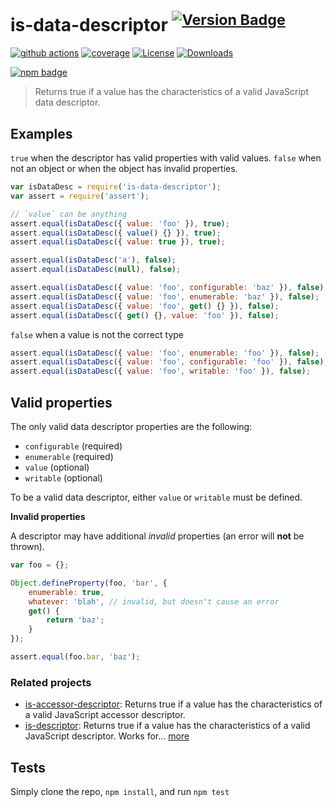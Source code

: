 # is-data-descriptor <sup>[![Version Badge][npm-version-svg]][package-url]</sup>

[![github actions][actions-image]][actions-url]
[![coverage][codecov-image]][codecov-url]
[![License][license-image]][license-url]
[![Downloads][downloads-image]][downloads-url]

[![npm badge][npm-badge-png]][package-url]

> Returns true if a value has the characteristics of a valid JavaScript data descriptor.

## Examples

`true` when the descriptor has valid properties with valid values.
`false` when not an object or when the object has invalid properties.

```js
var isDataDesc = require('is-data-descriptor');
var assert = require('assert');

// `value` can be anything
assert.equal(isDataDesc({ value: 'foo' }), true);
assert.equal(isDataDesc({ value() {} }), true);
assert.equal(isDataDesc({ value: true }), true);

assert.equal(isDataDesc('a'), false);
assert.equal(isDataDesc(null), false);

assert.equal(isDataDesc({ value: 'foo', configurable: 'baz' }), false);
assert.equal(isDataDesc({ value: 'foo', enumerable: 'baz' }), false);
assert.equal(isDataDesc({ value: 'foo', get() {} }), false);
assert.equal(isDataDesc({ get() {}, value: 'foo' }), false);
```

`false` when a value is not the correct type

```js
assert.equal(isDataDesc({ value: 'foo', enumerable: 'foo' }), false);
assert.equal(isDataDesc({ value: 'foo', configurable: 'foo' }), false);
assert.equal(isDataDesc({ value: 'foo', writable: 'foo' }), false);
```

## Valid properties

The only valid data descriptor properties are the following:

* `configurable` (required)
* `enumerable` (required)
* `value` (optional)
* `writable` (optional)

To be a valid data descriptor, either `value` or `writable` must be defined.

**Invalid properties**

A descriptor may have additional _invalid_ properties (an error will **not** be thrown).

```js
var foo = {};

Object.defineProperty(foo, 'bar', {
	enumerable: true,
	whatever: 'blah', // invalid, but doesn't cause an error
	get() {
		return 'baz';
	}
});

assert.equal(foo.bar, 'baz');
```

### Related projects

* [is-accessor-descriptor](https://npmjs.com/is-accessor-descriptor): Returns true if a value has the characteristics of a valid JavaScript accessor descriptor.
* [is-descriptor](https://npmjs.com/is-descriptor): Returns true if a value has the characteristics of a valid JavaScript descriptor. Works for… [more](https://npmjs.com/is-descriptor)

## Tests

Simply clone the repo, `npm install`, and run `npm test`

[package-url]: https://npmjs.org/package/is-data-descriptor
[npm-version-svg]: https://versionbadg.es/inspect-js/is-data-descriptor.svg
[deps-svg]: https://david-dm.org/inspect-js/is-data-descriptor.svg
[deps-url]: https://david-dm.org/inspect-js/is-data-descriptor
[dev-deps-svg]: https://david-dm.org/inspect-js/is-data-descriptor/dev-status.svg
[dev-deps-url]: https://david-dm.org/inspect-js/is-data-descriptor#info=devDependencies
[npm-badge-png]: https://nodei.co/npm/is-data-descriptor.png?downloads=true&stars=true
[license-image]: https://img.shields.io/npm/l/is-data-descriptor.svg
[license-url]: LICENSE
[downloads-image]: https://img.shields.io/npm/dm/is-data-descriptor.svg
[downloads-url]: https://npm-stat.com/charts.html?package=is-data-descriptor
[codecov-image]: https://codecov.io/gh/inspect-js/is-data-descriptor/branch/main/graphs/badge.svg
[codecov-url]: https://app.codecov.io/gh/inspect-js/is-data-descriptor/
[actions-image]: https://img.shields.io/endpoint?url=https://github-actions-badge-u3jn4tfpocch.runkit.sh/inspect-js/is-data-descriptor
[actions-url]: https://github.com/inspect-js/is-data-descriptor/actions
